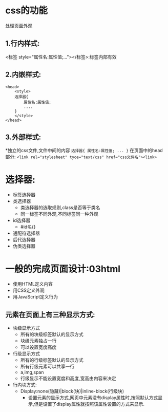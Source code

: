 # css的功能
处理页面外观
## 1.行内样式:
<标签 style="属性名:属性值;..."></标签>:标签内部有效
## 2.内嵌样式:
    <head>
        <style>
        选择器{
            属性名:属性值;
            ....
        }
        </style>
    </head>
## 3.外部样式:
*独立的css文件,文件中间的内容
`选择器{
    属性名:属性值;
    ...
}`
在页面中的head部分:
`<link rel="stylesheet" tyoe="text/css" href="css文件名"><link>`

# 选择器:
+ 标签选择器
+ 类选择器
    + 类选择器的选取规则,class是否等于类名
    + 同一标签不同外观,不同标签同一种外观
+ id选择器
    + #id名{}
+ 通配符选择器
+ 后代选择器
+ 伪类选择器


# 一般的完成页面设计:03html
+ 使用HTML定义内容
+ 用CSS定义外观
+ 用JavaScript定义行为


## 元素在页面上有三种显示方式:
+ 块级显示方式
    + 所有的块级标签默认的显示方式
    + 块级元素独占一行
    + 可以设置宽度高度
+ 行级显示方式
    + 所有的行级标签默认的显示方式
    + 所有行级元素可以共享一行
    + a,img,span
    + 行级显示不能设置宽度和高度,宽高由内容来决定
+ 行内块方式:
    + Display:none(隐藏)|block(块)|inline-block(行级块)
        + 设置元素的显示方式,网页中元素没有display属性时,按照默认方式显示,但是设置了display属性就按照该属性设置的方式来显示.